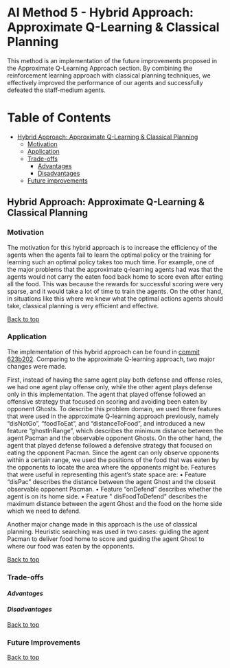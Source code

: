 # AI Method 5 - Hybrid Approach: Approximate Q-Learning & Classical Planning 

This method is an implementation of the future improvements proposed in the Approximate Q-Learning Approach section. By combining the reinforcement learning approach with classical planning techniques, we effectively improved the performance of our agents and successfully defeated the staff-medium agents.

# Table of Contents
- [Hybrid Approach: Approximate Q-Learning & Classical Planning ](#Hybrid-Approach)
  * [Motivation](#motivation)
  * [Application](#application)
  * [Trade-offs](#trade-offs)     
     - [Advantages](#advantages)
     - [Disadvantages](#disadvantages)
  * [Future improvements](#future-improvements)

## Hybrid Approach: Approximate Q-Learning & Classical Planning 

### Motivation  
The motivation for this hybrid approach is to increase the efficiency of the agents when the agents fail to learn the optimal policy or the training for learning such an optimal policy takes too much time. For example, one of the major problems that the approximate q-learning agents had was that the agents would not carry the eaten food back home to score even after eating all the food. This was because the rewards for successful scoring were very sparse, and it would take a lot of time to train the agents. On the other hand, in situations like this where we knew what the optimal actions agents should take, classical planning is very efficient and effective.

[Back to top](#table-of-contents)

### Application  
The implementation of this hybrid approach can be found in [commit 623b202](https://github.com/COMP90054-classroom/contest-a-team/commit/623b2029ce2e02ecf1afbc671df5a9609a073c00). Comparing to the approximate Q-learning approach, two major changes were made. 

First, instead of having the same agent play both defense and offense roles, we had one agent play offense only, while the other agent plays defense only in this implementation. The agent that played offense followed an offensive strategy that focused on scoring and avoiding been eaten by opponent Ghosts. To describe this problem domain,  we used three features that were used in the approximate Q-learning approach previously, namely “disNotGo”, “foodToEat”, and “distanceToFood”, and introduced a new feature “ghostInRange”, which describes the minimum distance between the agent Pacman and the observable opponent Ghosts. On the other hand, the agent that played defense followed a defensive strategy that focused on eating the opponent Pacman. Since the agent can only observe opponents within a certain range, we used the positions of the food that was eaten by the opponents to locate the area where the opponents might be. Features that were useful in representing this agent’s state space are: 
•	Feature “disPac” describes the distance between the agent Ghost and the closest observable opponent Pacman.
•	Feature “onDefend” describes whether the agent is on its home side.
•	Feature " disFoodToDefend" describes the maximum distance between the agent Ghost and the food on the home side which we need to defend.

Another major change made in this approach is the use of classical planning. Heuristic searching was used in two cases: guiding the agent Pacman to deliver food home to score and guiding the agent Ghost to where our food was eaten by the opponents. 

[Back to top](#table-of-contents)

### Trade-offs  
#### *Advantages*  


#### *Disadvantages*


[Back to top](#table-of-contents)

### Future Improvements  


[Back to top](#table-of-contents)
